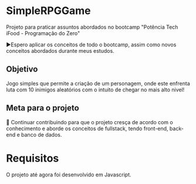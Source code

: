 # SimpleRPGGame
Projeto para praticar assuntos abordados no bootcamp "Potência Tech iFood - Programação do Zero"

▶️Espero aplicar os conceitos de todo o bootcamp, assim como novos conceitos abordados durante meus estudos.

## Objetivo
Jogo simples que permite a criação de um personagem, onde este enfrenta luta com 10 inimigos aleatórios com o intuito de chegar no mais alto nivel!

## Meta para o projeto
🥅 Continuar contribuindo para que o projeto cresça de acordo com o conhecimento e aborde os conceitos de fullstack, tendo front-end, back-end e banco de dados.

# Requisitos
O projeto até agora foi desenvolvido em Javascript.

